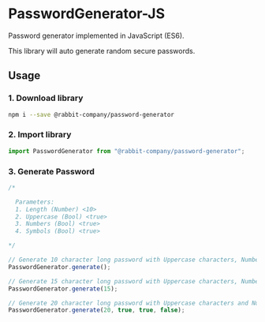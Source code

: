 # PasswordGenerator-JS

Password generator implemented in JavaScript (ES6).

This library will auto generate random secure passwords.

## Usage

### 1. Download library
```bash
npm i --save @rabbit-company/password-generator
```

### 2. Import library
```js
import PasswordGenerator from "@rabbit-company/password-generator";
```

### 3. Generate Password
```js
/*

  Parameters:
  1. Length (Number) <10>
  2. Uppercase (Bool) <true>
  3. Numbers (Bool) <true>
  4. Symbols (Bool) <true>

*/

// Generate 10 character long password with Uppercase characters, Numbers and Symbols.
PasswordGenerator.generate();

// Generate 15 character long password with Uppercase characters, Numbers and Symbols.
PasswordGenerator.generate(15);

// Generate 20 character long password with Uppercase characters and Numbers.
PasswordGenerator.generate(20, true, true, false);
```
